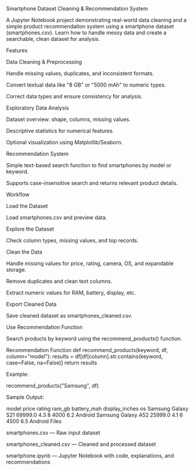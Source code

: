 Smartphone Dataset Cleaning & Recommendation System

A Jupyter Notebook project demonstrating real-world data cleaning and a simple product recommendation system using a smartphone dataset (smartphones.csv). Learn how to handle messy data and create a searchable, clean dataset for analysis.

 Features

Data Cleaning & Preprocessing

Handle missing values, duplicates, and inconsistent formats.

Convert textual data like "8 GB" or "5000 mAh" to numeric types.

Correct data types and ensure consistency for analysis.

Exploratory Data Analysis

Dataset overview: shape, columns, missing values.

Descriptive statistics for numerical features.

Optional visualization using Matplotlib/Seaborn.

Recommendation System

Simple text-based search function to find smartphones by model or keyword.

Supports case-insensitive search and returns relevant product details.

 Workflow

Load the Dataset

Load smartphones.csv and preview data.

Explore the Dataset

Check column types, missing values, and top records.

Clean the Data

Handle missing values for price, rating, camera, OS, and expandable storage.

Remove duplicates and clean text columns.

Extract numeric values for RAM, battery, display, etc.

Export Cleaned Data

Save cleaned dataset as smartphones_cleaned.csv.

Use Recommendation Function

Search products by keyword using the recommend_products() function.

Recommendation Function
def recommend_products(keyword, df, column="model"):
    results = df[df[column].str.contains(keyword, case=False, na=False)]
    return results


Example:

recommend_products("Samsung", df)


Sample Output:

model	price	rating	ram_gb	battery_mah	display_inches	os
Samsung Galaxy S21	69999.0	4.3	8	4000	6.2	Android
Samsung Galaxy A52	25999.0	4.1	6	4500	6.5	Android Files

smartphones.csv — Raw input dataset

smartphones_cleaned.csv — Cleaned and processed dataset

smartphone.ipynb — Jupyter Notebook with code, explanations, and recommendations
